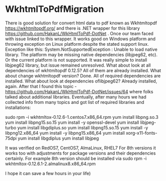 # WkhtmlToPdfMigration
There is good solution for convert html data to pdf known as Wkhtmltopdf https://wkhtmltopdf.org/ and there is .NET wrapper for this library https://github.com/HakanL/WkHtmlToPdf-DotNet .
Once our team faced with issue linked to this wrapper. It works good on Windows platform and throwing exception on Linux platform despite the stated support linux.
Exception like this:
System.NotSupportedException : Unable to load native library. The platform may be missing native dependencies (libjpeg62, etc). Or the current platform is not supported.
It was really simple to install libjpeg62 library, but issue remained unresolved.
What about look at all dependencies of wkhtmltopdf 0.12.5? All of them are already installed.
What about change wkhtmltopdf version? Done. All of required dependencies are installed. 
What about look at dependencies oflibjpeg62? Already installed, again.
After that I found this topic - https://github.com/HakanL/WkHtmlToPdf-DotNet/issues/64 where folks talked about additional libraries.
Eventually, after many hours we had collected info from many topics and got list of required libraries and installations:

sudo rpm -i wkhtmltox-0.12.6-1.centos7.x86_64.rpm
yum install libpng.so.3
yum install libpng15.so.15
yum install -y openssl-devel
yum install libjpeg-turbo
yum install libgdiplus.so
yum install libpng15.so.15
yum install -y libpng12.x86_64
yum install -y libpng15.x86_64
yum install xorg-x11-fonts-75dpi
yum install libgdiplus
yum install libjpeg

It was verified on RedOS7, CentOS7, AlmaLinux, RHEL7
For 8th versions it works too with adjustments for package versions and their dependencies certainly.
For example 8th version should be installed via sudo rpm -i wkhtmltox-0.12.6.1-2.almalinux8.x86_64.rpm

I hope it can save a few hours in your life)

